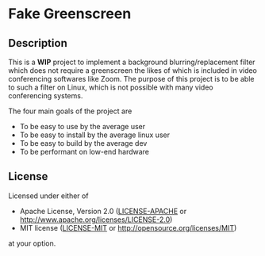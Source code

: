 Fake Greenscreen
================

Description
-----------
This is a **WIP** project to implement a background blurring/replacement filter which does not require a greenscreen the likes of which is included in video conferencing softwares like Zoom. The purpose of this project is to be able to such a filter on Linux, which is not possible with many video conferencing systems.

The four main goals of the project are
* To be easy to use by the average user
* To be easy to install by the average linux user
* To be easy to build by the average dev
* To be performant on low-end hardware

License
-------
Licensed under either of

 * Apache License, Version 2.0 ([LICENSE-APACHE](LICENSE-APACHE2.txt) or http://www.apache.org/licenses/LICENSE-2.0)
 * MIT license ([LICENSE-MIT](LICENSE-MIT.txt) or http://opensource.org/licenses/MIT)

at your option.
